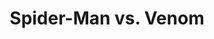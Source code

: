 ---
title: Spider-Man vs. Venom
issue: A
issue_nr: null
full_title: ""
subtitle: ""
story_arc: ""
crossover: ""
variant: A
publisher: Marvel Comics
creators: 
  - Ron Frenz
  - Tom DeFalco
  - Mark Bagley
release_date: "1990"
release_year: 1990
genre:
  - Action
  - Super-Heroes
format: Softcover
pages: 112
signed_by: ""
price: 12.95
---